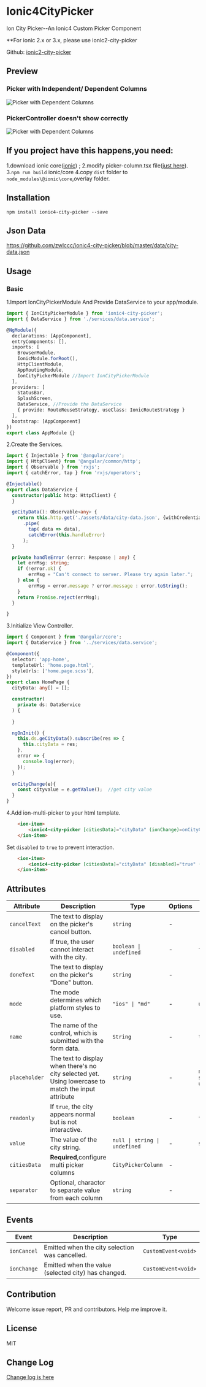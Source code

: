 # Ionic4CityPicker

Ion City Picker--An Ionic4 Custom Picker Component

**For ionic 2.x or 3.x, please use ionic2-city-picker

Github: [ionic2-city-picker](https://github.com/hsuanxyz/ionic2-city-picker)

## Preview
### Picker with Independent/ Dependent Columns

![Picker with Dependent Columns](https://github.com/zwlccc/ionic4-city-picker/blob/master/img/dependent.gif?raw=true)

### PickerController doesn't show correctly
![Picker with Dependent Columns](https://github.com/zwlccc/ionic4-city-picker/blob/master/img/repeatcss.gif?raw=true)
## If you project have this happens,you need:
1.download ionic core([ionic](https://github.com/ionic-team/ionic)) ;
2.modify picker-column.tsx file([just here](https://github.com/zwlccc/ionic4-city-picker/blob/master/picker-column/picker-column.tsx)).
3.```npm run build``` ionic/core
4.copy ```dist``` folder to ```node_modules\@ionic\core```,overlay folder.
## Installation
```
npm install ionic4-city-picker --save
```

## Json Data
https://github.com/zwlccc/ionic4-city-picker/blob/master/data/city-data.json

## Usage

### Basic
1.Import IonCityPickerModule And Provide DataService to your app/module.
```Typescript
import { IonCityPickerModule } from 'ionic4-city-picker';
import { DataService } from './services/data.service';

@NgModule({
  declarations: [AppComponent],
  entryComponents: [],
  imports: [
    BrowserModule,
    IonicModule.forRoot(),
    HttpClientModule,
    AppRoutingModule,
    IonCityPickerModule //Import IonCityPickerModule
  ],
  providers: [
    StatusBar,
    SplashScreen,
    DataService, //Provide the DataService
    { provide: RouteReuseStrategy, useClass: IonicRouteStrategy }
  ],
  bootstrap: [AppComponent]
})
export class AppModule {}
```
2.Create the Services.
```typescript
import { Injectable } from '@angular/core';
import { HttpClient} from '@angular/common/http';
import { Observable } from 'rxjs';
import { catchError, tap } from 'rxjs/operators';

@Injectable()
export class DataService {
  constructor(public http: HttpClient) {
  }

  geCityData(): Observable<any> {
    return this.http.get('./assets/data/city-data.json', {withCredentials: false})
      .pipe(
        tap( data => data),
        catchError(this.handleError)
      );
  }

  private handleError (error: Response | any) {
    let errMsg: string;
    if (!error.ok) {
        errMsg = "Can't connect to server. Please try again later.";
    } else {
        errMsg = error.message ? error.message : error.toString();
    }
    return Promise.reject(errMsg);
  }

}
```
3.Initialize View Controller.
```typescript
import { Component } from '@angular/core';
import { DataService } from '../services/data.service';

@Component({
  selector: 'app-home',
  templateUrl: 'home.page.html',
  styleUrls: ['home.page.scss'],
})
export class HomePage {
  cityData: any[] = [];

  constructor(
    private ds: DataService
  ) {
    
  }

  ngOnInit() {
    this.ds.geCityData().subscribe(res => {
      this.cityData = res;
    },
    error => {
      console.log(error);
    });
  }

  onCityChange(e){
    const cityvalue = e.getValue();  //get city value
  }
}
```
4.Add ion-multi-picker to your html template. 

```html
    <ion-item>
        <ionic4-city-picker [citiesData]="cityData" (ionChange)=onCityChange($event)></ionic4-city-picker>
    </ion-item>
```

Set `disabled` to `true` to prevent interaction.

```html
    <ion-item>
        <ionic4-city-picker [citiesData]="cityData" [disabled]="true" (ionChange)=onCityChange($event)></ionic4-city-picker>
    </ion-item>
```
## Attributes
| Attribute | Description | Type | Options | Default|
|-----------|-------------|------|---------|--------|
|`cancelText`|The text to display on the picker's cancel button.| `string` | - | `'Cancel'` |
|`disabled`|If true, the user cannot interact with the city.| `boolean \| undefined` | - | `false` |
|`doneText`|The text to display on the picker's "Done" button.| `string` | - | `'Done'` |
|`mode`|The mode determines which platform styles to use.| `"ios" \| "md"` | - | `undefined` |
|`name`|The name of the control, which is submitted with the form data.| `String` | - | `this.inputId`|
|`placeholder`|The text to display when there's no city selected yet. Using lowercase to match the input attribute| `string` | - | `null \| string \| undefined` |
|`readonly`|If `true`, the city appears normal but is not interactive.| `boolean` | - | `false`
|`value`|The value of the city string.| `null \| string \| undefined` | - | `string` |
|`citiesData`|**Required**,configure multi picker columns | `CityPickerColumn`| - | `[]` |
|`separator`|Optional, charactor to separate value from each column| `string` | - | `'-'` |

## Events

| Event       | Description                                         | Type                                     |
| ----------- | --------------------------------------------------- | ---------------------------------------- |
| `ionCancel` | Emitted when the city selection was cancelled.  | `CustomEvent<void>`                      |
| `ionChange` | Emitted when the value (selected city) has changed. | `CustomEvent<void>` |

## Contribution

Welcome issue report, PR and contributors. Help me improve it.

## License
MIT

## Change Log
[Change log is here](https://github.com/zwlccc/ionic4-city-picker/blob/master/CHANGELOG.md)

